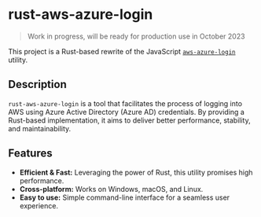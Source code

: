 # rust-aws-azure-login

> Work in progress, will be ready for production use in October 2023

This project is a Rust-based rewrite of the JavaScript [`aws-azure-login`](https://github.com/aws-azure-login/aws-azure-login) utility.

## Description

`rust-aws-azure-login` is a tool that facilitates the process of logging into AWS using Azure Active Directory (Azure AD) credentials. By providing a Rust-based implementation, it aims to deliver better performance, stability, and maintainability.

## Features

- **Efficient & Fast:** Leveraging the power of Rust, this utility promises high performance.
- **Cross-platform:** Works on Windows, macOS, and Linux.
- **Easy to use:** Simple command-line interface for a seamless user experience.
